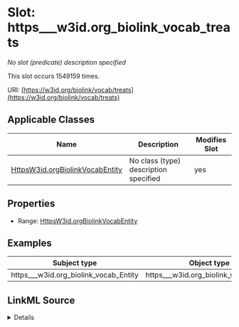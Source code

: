 

# Slot: https___w3id.org_biolink_vocab_treats


_No slot (predicate) description specified_






This slot occurs 1549159 times.


URI: [https://w3id.org/biolink/vocab/treats](https://w3id.org/biolink/vocab/treats)



<!-- no inheritance hierarchy -->





## Applicable Classes

| Name | Description | Modifies Slot |
| --- | --- | --- |
| [HttpsW3id.orgBiolinkVocabEntity](../classes/HttpsW3id.orgBiolinkVocabEntity.md) | No class (type) description specified |  yes  |







## Properties

* Range: [HttpsW3id.orgBiolinkVocabEntity](../classes/HttpsW3id.orgBiolinkVocabEntity.md)






## Examples

| Subject type | Object type | Example subject | Example object | Occurrences |
| --- | --- | --- | --- | --- |
| https___w3id.org_biolink_vocab_Entity | https___w3id.org_biolink_vocab_Entity | http://linkedlifedata.com/resource/umls/id/C0000039 | http://linkedlifedata.com/resource/umls/id/C0001675 | 1549159 |




## LinkML Source

<details>

```yaml
name: https___w3id.org_biolink_vocab_treats
annotations:
  count:
    tag: count
    value: 1549159
description: No slot (predicate) description specified
examples:
- object:
    example_object: http://linkedlifedata.com/resource/umls/id/C0001675
    example_object_type: https___w3id.org_biolink_vocab_Entity
    example_predicate: https://w3id.org/biolink/vocab/treats
    example_subject: http://linkedlifedata.com/resource/umls/id/C0000039
    example_subject_type: https___w3id.org_biolink_vocab_Entity
from_schema: biohealth
rank: 1000
slot_uri: https://w3id.org/biolink/vocab/treats
alias: https___w3id.org_biolink_vocab_treats
domain_of:
- https___w3id.org_biolink_vocab_Entity
range: https___w3id.org_biolink_vocab_Entity

```
</details>